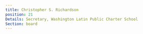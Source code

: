 ```yaml
---
title: Christopher S. Richardson
position: 21
Details: Secretary, Washington Latin Public Charter School
Section: board
---
```


